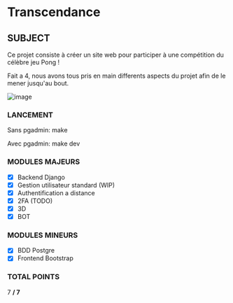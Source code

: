 # Transcendance

## SUBJECT

Ce projet consiste à créer un site web pour participer à une compétition du célèbre jeu Pong !

Fait a 4, nous avons tous pris en main differents aspects du projet afin de le mener jusqu'au bout.

![image](https://github.com/user-attachments/assets/281ee380-85f6-4f5c-a782-d8c5480e6820)


### LANCEMENT

Sans pgadmin: make

Avec pgadmin: make dev

### MODULES MAJEURS

- [x] Backend Django
- [x] Gestion utilisateur standard (WIP)
- [x] Authentification a distance
- [x] 2FA (TODO)
- [x] 3D
- [x] BOT 

### MODULES MINEURS

- [x] BDD Postgre
- [x] Frontend Bootstrap

### TOTAL POINTS

7 **/ 7**
